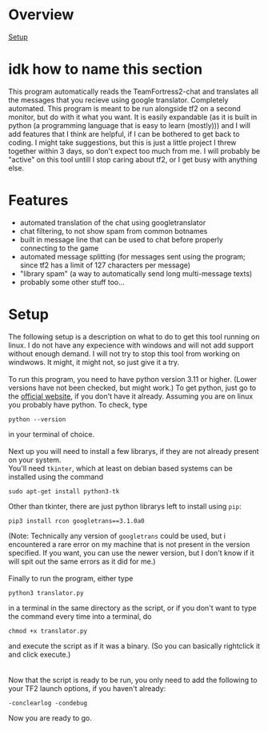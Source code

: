 # Overview
[Setup](#setup)

# idk how to name this section
This program automatically reads the TeamFortress2-chat and translates all the messages that you recieve using google translator. Completely automated. This program is meant to be run alongside tf2 on a second monitor, but do with it what you want. It is easily expandable (as it is built in python (a programming language that is easy to learn (mostly))) and I will add features that I think are helpful, if I can be bothered to get back to coding. I might take suggestions, but this is just a little project I threw together within 3 days, so don't expect too much from me. I will probably be "active" on this tool untill I stop caring about tf2, or I get busy with anything else.

# Features
- automated translation of the chat using googletranslator
- chat filtering, to not show spam from common botnames
- built in message line that can be used to chat before properly connecting to the game
- automated message splitting (for messages sent using the program; since tf2 has a limit of 127 characters per message)
- "library spam" (a way to automatically send long multi-message texts)
- probably some other stuff too...

# Setup
The following setup is a description on what to do to get this tool running on linux. I do not have any expecience with windows and will not add support without enough demand. I will not try to stop this tool from working on windwows. It might, it might not, so just give it a try.\
\
To run this program, you need to have python version 3.11 or higher. (Lower versions have not been checked, but might work.) To get python, just go to the [official website](https://www.python.org/), if you don't have it already. Assuming you are on linux you probably have python. To check, type
```console
python --version
```
in your terminal of choice.\
\
Next up you will need to install a few librarys, if they are not already present on your system.\
You'll need `tkinter`, which at least on debian based systems can be installed using the command
```console
sudo apt-get install python3-tk
```
Other than tkinter, there are just python librarys left to install using `pip`: <!-- The packages you need are the following: -->
```
pip3 install rcon googletrans==3.1.0a0
```
(Note: Technically any version of `googletrans` could be used, but i encountered a rare error on my machine that is not present in the version specified. If you want, you can use the newer version, but I don't know if it will spit out the same errors as it did for me.)\
\
Finally to run the program, either type
```
python3 translator.py
```
in a terminal in the same directory as the script, or if you don't want to type the command every time into a terminal, do
```console
chmod +x translator.py
```
and execute the script as if it was a binary. (So you can basically rightclick it and click execute.)\
\
\
Now that the script is ready to be run, you only need to add the following to your TF2 launch options, if you haven't already:
```
-conclearlog -condebug
```
Now you are ready to go.
